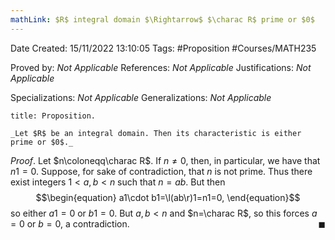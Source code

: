 ```yaml
---
mathLink: $R$ integral domain $\Rightarrow$ $\charac R$ prime or $0$
---
```


<div class="topSpace"></div>

Date Created: 15/11/2022 13:10:05
Tags: #Proposition #Courses/MATH235

Proved by: _Not Applicable_
References: _Not Applicable_
Justifications: _Not Applicable_

Specializations: _Not Applicable_
Generalizations: _Not Applicable_

``` ad-Proposition
title: Proposition.

_Let $R$ be an integral domain. Then its characteristic is either prime or $0$._

```

_Proof_. Let $n\coloneqq\charac R$. If $n\neq0$, then, in particular, we have that $n1=0$. Suppose, for sake of contradiction, that $n$ is not prime. Thus there exist integers $1<a,b<n$ such that $n=ab$. But then
$$\begin{equation}
    a1\cdot b1=\l(ab\r)1=n1=0,
\end{equation}$$
so either $a1=0$ or $b1=0$. But $a,b<n$ and $n=\charac R$, so this forces $a=0$ or $b=0$, a contradiction.<span style="float:right;">$\blacksquare$</span>

